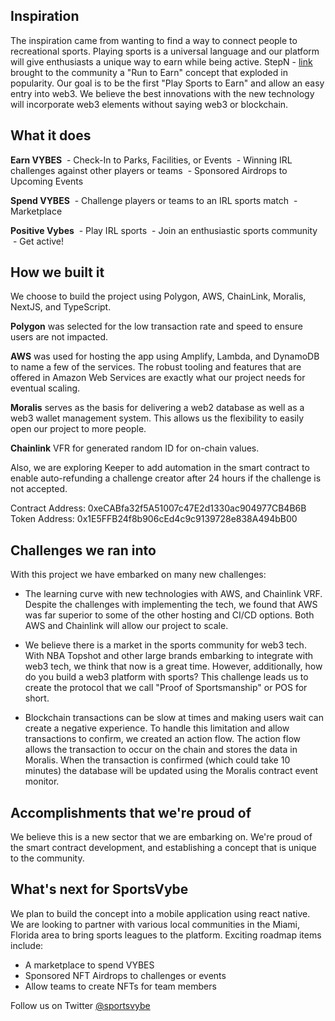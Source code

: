 ## Inspiration
The inspiration came from wanting to find a way to connect people to recreational sports. Playing sports is a universal language and our platform will give enthusiasts a unique way to earn while being active. StepN - [link](https://www.stepn.com) brought to the community a "Run to Earn" concept that exploded in popularity. Our goal is to be the first "Play Sports to Earn" and allow an easy entry into web3. We believe the best innovations with the new technology will incorporate web3 elements without saying web3 or blockchain.

## What it does
**Earn VYBES**
 - Check-In to Parks, Facilities, or Events
 - Winning IRL challenges against other players or teams
 - Sponsored Airdrops to Upcoming Events

**Spend VYBES**
 - Challenge players or teams to an IRL sports match
 - Marketplace

**Positive Vybes**
 - Play IRL sports
 - Join an enthusiastic sports community
 - Get active!

## How we built it
We choose to build the project using Polygon, AWS, ChainLink, Moralis, NextJS, and TypeScript.

**Polygon** was selected for the low transaction rate and speed to ensure users are not impacted.

**AWS** was used for hosting the app using Amplify, Lambda, and DynamoDB to name a few of the services. The robust tooling and features that are offered in Amazon Web Services are exactly what our project needs for eventual scaling.

**Moralis** serves as the basis for delivering a web2 database as well as a web3 wallet management system. This allows us the flexibility to easily open our project to more people.

**Chainlink** VFR for generated random ID for on-chain values.

Also, we are exploring Keeper to add automation in the smart contract to enable auto-refunding a challenge creator after 24 hours if the challenge is not accepted.

Contract Address: 0xeCABfa32f5A51007c47E2d1330ac904977CB4B6B
Token Address: 0x1E5FFB24f8b906cEd4c9c9139728e838A494bB00

## Challenges we ran into
With this project we have embarked on many new challenges:

- The learning curve with new technologies with AWS, and Chainlink VRF. Despite the challenges with implementing the tech, we found that AWS was far superior to some of the other hosting and CI/CD options. Both AWS and Chainlink will allow our project to scale.

- We believe there is a market in the sports community for web3 tech. With NBA Topshot and other large brands embarking to integrate with web3 tech, we think that now is a great time. However, additionally, how do you build a web3 platform with sports? This challenge leads us to create the protocol that we call "Proof of Sportsmanship" or POS for short.

- Blockchain transactions can be slow at times and making users wait can create a negative experience. To handle this limitation and allow transactions to confirm, we created an action flow. The action flow allows the transaction to occur on the chain and stores the data in Moralis. When the transaction is confirmed (which could take 10 minutes) the database will be updated using the Moralis contract event monitor.

## Accomplishments that we're proud of
We believe this is a new sector that we are embarking on. We're proud of the smart contract development, and establishing a concept that is unique to the community. 

## What's next for SportsVybe
We plan to build the concept into a mobile application using react native. We are looking to partner with various local communities in the Miami, Florida area to bring sports leagues to the platform. 
Exciting roadmap items include:
- A marketplace to spend VYBES 
- Sponsored NFT Airdrops to challenges or events
- Allow teams to create NFTs for team members

Follow us on Twitter [@sportsvybe](https://www.twitter.com/SportsVybe) 
